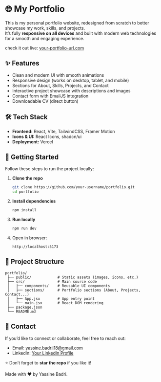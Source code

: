 # 🌐 My Portfolio

This is my personal portfolio website, redesigned from scratch to better showcase my work, skills, and projects.  
It’s fully **responsive on all devices** and built with modern web technologies for a smooth and engaging experience.  

check it out live: [your-portfolio-url.com](https://yassine-badri.vercel.app/)

## ✨ Features

- Clean and modern UI with smooth animations
- Responsive design (works on desktop, tablet, and mobile)
- Sections for About, Skills, Projects, and Contact
- Interactive project showcase with descriptions and images
- Contact form with EmailJS integration
- Downloadable CV (direct button)


## 🛠 Tech Stack

- **Frontend:** React, Vite, TailwindCSS, Framer Motion  
- **Icons & UI:** React Icons, shadcn/ui  
- **Deployment:** Vercel 


## 🚀 Getting Started

Follow these steps to run the project locally:

1. **Clone the repo**
   ```bash
   git clone https://github.com/your-username/portfolio.git
   cd portfolio
   ```

2. **Install dependencies**
   ```bash
   npm install
   ```

3. **Run locally**
   ```bash
   npm run dev
   ```

4. Open in browser:  
   ```
   http://localhost:5173
   ```


## 📂 Project Structure
```
portfolio/
 ├── public/            # Static assets (images, icons, etc.)
 ├── src/               # Main source code
 │   ├── components/    # Reusable UI components
 │   ├── sections/      # Portfolio sections (About, Projects, Contact...)
 │   ├── App.jsx        # App entry point
 │   └── main.jsx       # React DOM rendering
 ├── package.json
 └── README.md
```


## 📧 Contact

If you’d like to connect or collaborate, feel free to reach out:  
- Email: yassine.badrii18@gmail.com  
- LinkedIn: [Your LinkedIn Profile](https://www.linkedin.com/in/yassine-badri-0279a7342/)  


⭐ Don’t forget to **star the repo** if you like it!

Made with ❤️ by Yassine Badri.
